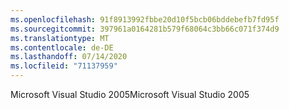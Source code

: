 ```yaml
---
ms.openlocfilehash: 91f8913992fbbe20d10f5bcb06bddebefb7fd95f
ms.sourcegitcommit: 397961a0164281b579f68064c3bb66c071f374d9
ms.translationtype: MT
ms.contentlocale: de-DE
ms.lasthandoff: 07/14/2020
ms.locfileid: "71137959"
---
```

<span data-ttu-id="e0856-101">Microsoft Visual Studio 2005</span><span class="sxs-lookup"><span data-stu-id="e0856-101">Microsoft Visual Studio 2005</span></span>